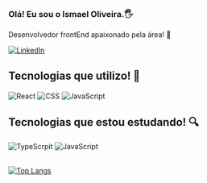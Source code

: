 ### Olá! Eu sou o Ismael Oliveira.🖐️
Desenvolvedor frontEnd apaixonado pela área! 🥰

[![LinkedIn](https://img.shields.io/badge/LinkedIn-0077B5?style=for-the-badge&logo=linkedin&logoColor=white)](https://www.linkedin.com/in/ismael-oliveira-5b4a98135/)


## Tecnologias que utilizo! 🚀

<div style="display: inline_block">
<img align="center" src="https://img.shields.io/badge/React-20232A?style=for-the-badge&logo=react&logoColor=61DAFB" alt="React" title="React" >
<img align="center" src="https://img.shields.io/badge/Tailwind_CSS-38B2AC?style=for-the-badge&logo=tailwind-css&logoColor=white" alt="CSS" title="CSS" >
<img align="center" src="https://img.shields.io/badge/TypeScript-007ACC?style=for-the-badge&logo=typescript&logoColor=white" alt="JavaScript" title="JavaScript" >


## Tecnologias que estou estudando! 🔍
<div style="display: inline_block">
<img align="center" src="https://img.shields.io/badge/TypeScript-007ACC?style=for-the-badge&logo=typescript&logoColor=white" alt="TypeScrpit" title="TypeScript" >
<img align="center" src="https://img.shields.io/badge/JavaScript-F7DF1E?style=for-the-badge&logo=javascript&logoColor=black" alt="JavaScript" title="JavaScript" >
</div>

</div><br/>

[![Top Langs](https://github-readme-stats.vercel.app/api/top-langs/?username=ismaelp96&layout=compact&locale=pt-BR)](https://github.com/anuraghazra/github-readme-stats)





